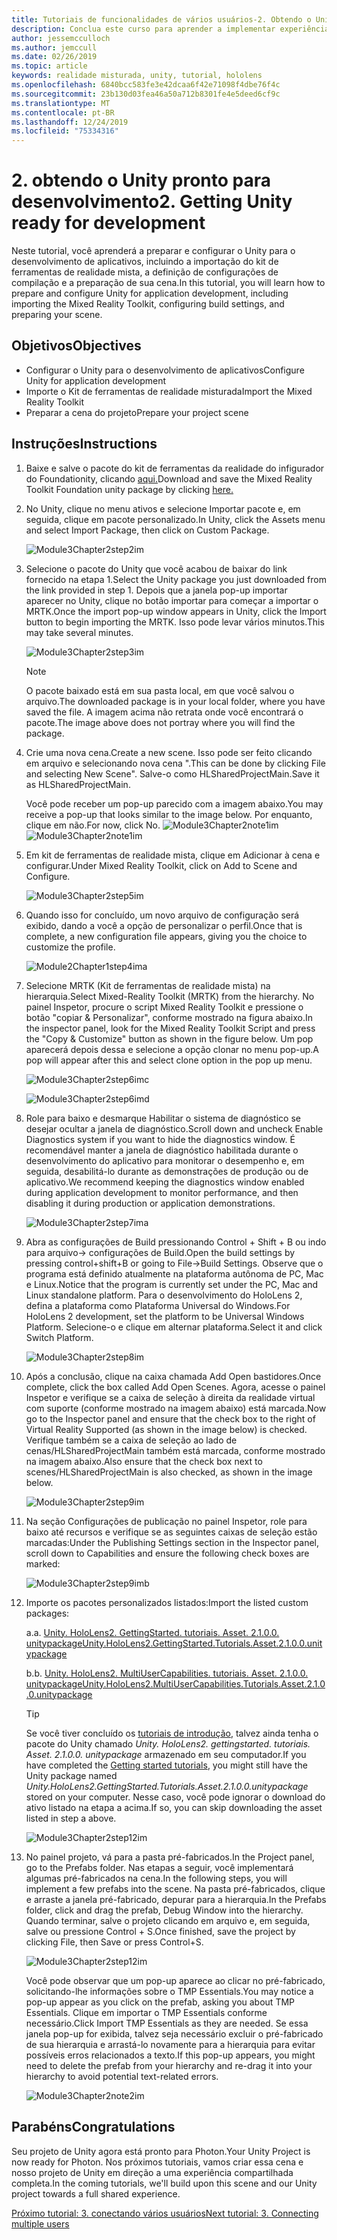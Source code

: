 ```yaml
---
title: Tutoriais de funcionalidades de vários usuários-2. Obtendo o Unity pronto para desenvolvimento
description: Conclua este curso para aprender a implementar experiências compartilhadas de vários usuários em um aplicativo do HoloLens 2.
author: jessemcculloch
ms.author: jemccull
ms.date: 02/26/2019
ms.topic: article
keywords: realidade misturada, unity, tutorial, hololens
ms.openlocfilehash: 6840bcc583fe3e42dcaa6f42e71098f4dbe76f4c
ms.sourcegitcommit: 23b130d03fea46a50a712b8301fe4e5deed6cf9c
ms.translationtype: MT
ms.contentlocale: pt-BR
ms.lasthandoff: 12/24/2019
ms.locfileid: "75334316"
---
```

# <a name="2-getting-unity-ready-for-development"></a><span data-ttu-id="98619-105">2. obtendo o Unity pronto para desenvolvimento</span><span class="sxs-lookup"><span data-stu-id="98619-105">2. Getting Unity ready for development</span></span>

<span data-ttu-id="98619-106">Neste tutorial, você aprenderá a preparar e configurar o Unity para o desenvolvimento de aplicativos, incluindo a importação do kit de ferramentas de realidade mista, a definição de configurações de compilação e a preparação de sua cena.</span><span class="sxs-lookup"><span data-stu-id="98619-106">In this tutorial, you will learn how to prepare and configure Unity for application development, including importing the Mixed Reality Toolkit, configuring build settings, and preparing your scene.</span></span>

## <a name="objectives"></a><span data-ttu-id="98619-107">Objetivos</span><span class="sxs-lookup"><span data-stu-id="98619-107">Objectives</span></span>

* <span data-ttu-id="98619-108">Configurar o Unity para o desenvolvimento de aplicativos</span><span class="sxs-lookup"><span data-stu-id="98619-108">Configure Unity for application development</span></span>
* <span data-ttu-id="98619-109">Importe o Kit de ferramentas de realidade misturada</span><span class="sxs-lookup"><span data-stu-id="98619-109">Import the Mixed Reality Toolkit</span></span>
* <span data-ttu-id="98619-110">Preparar a cena do projeto</span><span class="sxs-lookup"><span data-stu-id="98619-110">Prepare your project scene</span></span>

## <a name="instructions"></a><span data-ttu-id="98619-111">Instruções</span><span class="sxs-lookup"><span data-stu-id="98619-111">Instructions</span></span>

1. <span data-ttu-id="98619-112">Baixe e salve o pacote do kit de ferramentas da realidade do infigurador do Foundationity, clicando [aqui.](https://github.com/microsoft/MixedRealityToolkit-Unity/releases/download/v2.1.0/Microsoft.MixedReality.Toolkit.Unity.Foundation.2.1.0.unitypackage)</span><span class="sxs-lookup"><span data-stu-id="98619-112">Download and save the Mixed Reality Toolkit Foundation unity package by clicking [here.](https://github.com/microsoft/MixedRealityToolkit-Unity/releases/download/v2.1.0/Microsoft.MixedReality.Toolkit.Unity.Foundation.2.1.0.unitypackage)</span></span>

2. <span data-ttu-id="98619-113">No Unity, clique no menu ativos e selecione Importar pacote e, em seguida, clique em pacote personalizado.</span><span class="sxs-lookup"><span data-stu-id="98619-113">In Unity, click the Assets menu and select Import Package, then click on Custom Package.</span></span>

    ![Module3Chapter2step2im](images/module3chapter2step2im.PNG)

3. <span data-ttu-id="98619-115">Selecione o pacote do Unity que você acabou de baixar do link fornecido na etapa 1.</span><span class="sxs-lookup"><span data-stu-id="98619-115">Select the Unity package you just downloaded from the link provided in step 1.</span></span> <span data-ttu-id="98619-116">Depois que a janela pop-up importar aparecer no Unity, clique no botão importar para começar a importar o MRTK.</span><span class="sxs-lookup"><span data-stu-id="98619-116">Once the import pop-up window appears in Unity, click the Import button to begin importing the MRTK.</span></span> <span data-ttu-id="98619-117">Isso pode levar vários minutos.</span><span class="sxs-lookup"><span data-stu-id="98619-117">This may take several minutes.</span></span>

    ![Module3Chapter2step3im](images/module3chapter2step3im.PNG)

    >[!NOTE]
    ><span data-ttu-id="98619-119">O pacote baixado está em sua pasta local, em que você salvou o arquivo.</span><span class="sxs-lookup"><span data-stu-id="98619-119">The downloaded package is in your local folder, where you have saved the file.</span></span> <span data-ttu-id="98619-120">A imagem acima não retrata onde você encontrará o pacote.</span><span class="sxs-lookup"><span data-stu-id="98619-120">The image above does not portray where you will find the package.</span></span>

4. <span data-ttu-id="98619-121">Crie uma nova cena.</span><span class="sxs-lookup"><span data-stu-id="98619-121">Create a new scene.</span></span> <span data-ttu-id="98619-122">Isso pode ser feito clicando em arquivo e selecionando nova cena ".</span><span class="sxs-lookup"><span data-stu-id="98619-122">This can be done by clicking File and selecting New Scene".</span></span> <span data-ttu-id="98619-123">Salve-o como HLSharedProjectMain.</span><span class="sxs-lookup"><span data-stu-id="98619-123">Save it as HLSharedProjectMain.</span></span>

    <span data-ttu-id="98619-124">Você pode receber um pop-up parecido com a imagem abaixo.</span><span class="sxs-lookup"><span data-stu-id="98619-124">You may receive a pop-up that looks similar to the image below.</span></span> <span data-ttu-id="98619-125">Por enquanto, clique em não.</span><span class="sxs-lookup"><span data-stu-id="98619-125">For now, click No.</span></span>
    <span data-ttu-id="98619-126">![Module3Chapter2note1im](images/module3chapter2note1im.PNG)</span><span class="sxs-lookup"><span data-stu-id="98619-126">![Module3Chapter2note1im](images/module3chapter2note1im.PNG)</span></span>

5. <span data-ttu-id="98619-127">Em kit de ferramentas de realidade mista, clique em Adicionar à cena e configurar.</span><span class="sxs-lookup"><span data-stu-id="98619-127">Under Mixed Reality Toolkit, click on Add to Scene and Configure.</span></span>

    ![Module3Chapter2step5im](images/module3chapter2step5im.PNG)

6. <span data-ttu-id="98619-129">Quando isso for concluído, um novo arquivo de configuração será exibido, dando a você a opção de personalizar o perfil.</span><span class="sxs-lookup"><span data-stu-id="98619-129">Once that is complete, a new configuration file appears, giving you the choice to customize the profile.</span></span>

    ![Module2Chapter1step4ima](images/Module2Chapter1step4ima.PNG)

7. <span data-ttu-id="98619-131">Selecione MRTK (Kit de ferramentas de realidade mista) na hierarquia.</span><span class="sxs-lookup"><span data-stu-id="98619-131">Select Mixed-Reality Toolkit (MRTK) from the  hierarchy.</span></span> <span data-ttu-id="98619-132">No painel Inspetor, procure o script Mixed Reality Toolkit e pressione o botão "copiar & Personalizar", conforme mostrado na figura abaixo.</span><span class="sxs-lookup"><span data-stu-id="98619-132">In the inspector panel, look for the Mixed Reality Toolkit Script and press the "Copy & Customize" button  as shown in the figure below.</span></span>  <span data-ttu-id="98619-133">Um pop aparecerá depois dessa e selecione a opção clonar no menu pop-up.</span><span class="sxs-lookup"><span data-stu-id="98619-133">A pop will appear after this and select clone option in the pop up menu.</span></span>

    ![Module3Chapter2step6imc](images/module3chapter2step6imc.PNG)

    ![Module3Chapter2step6imd](images/module3chapter2step6imd.PNG)

8. <span data-ttu-id="98619-136">Role para baixo e desmarque Habilitar o sistema de diagnóstico se desejar ocultar a janela de diagnóstico.</span><span class="sxs-lookup"><span data-stu-id="98619-136">Scroll down and uncheck Enable Diagnostics system if you want to hide the diagnostics window.</span></span> <span data-ttu-id="98619-137">É recomendável manter a janela de diagnóstico habilitada durante o desenvolvimento do aplicativo para monitorar o desempenho e, em seguida, desabilitá-lo durante as demonstrações de produção ou de aplicativo.</span><span class="sxs-lookup"><span data-stu-id="98619-137">We recommend keeping the diagnostics window enabled during application development to monitor performance, and then disabling it during production or application demonstrations.</span></span> 

    ![Module3Chapter2step7ima](images/module3chapter2step7ima.PNG)

9. <span data-ttu-id="98619-139">Abra as configurações de Build pressionando Control + Shift + B ou indo para arquivo-> configurações de Build.</span><span class="sxs-lookup"><span data-stu-id="98619-139">Open the build settings by pressing control+shift+B or going to File->Build Settings.</span></span> <span data-ttu-id="98619-140">Observe que o programa está definido atualmente na plataforma autônoma de PC, Mac e Linux.</span><span class="sxs-lookup"><span data-stu-id="98619-140">Notice that the program is currently set under the PC, Mac and Linux standalone platform.</span></span> <span data-ttu-id="98619-141">Para o desenvolvimento do HoloLens 2, defina a plataforma como Plataforma Universal do Windows.</span><span class="sxs-lookup"><span data-stu-id="98619-141">For HoloLens 2 development, set the platform to be Universal Windows Platform.</span></span> <span data-ttu-id="98619-142">Selecione-o e clique em alternar plataforma.</span><span class="sxs-lookup"><span data-stu-id="98619-142">Select it and click Switch Platform.</span></span>

    ![Module3Chapter2step8im](images/module3chapter2step8im.PNG)

10. <span data-ttu-id="98619-144">Após a conclusão, clique na caixa chamada Add Open bastidores.</span><span class="sxs-lookup"><span data-stu-id="98619-144">Once complete, click the box called Add Open Scenes.</span></span> <span data-ttu-id="98619-145">Agora, acesse o painel Inspetor e verifique se a caixa de seleção à direita da realidade virtual com suporte (conforme mostrado na imagem abaixo) está marcada.</span><span class="sxs-lookup"><span data-stu-id="98619-145">Now go to the Inspector panel and ensure that the check box to the right of Virtual Reality Supported (as shown in the image below) is checked.</span></span> <span data-ttu-id="98619-146">Verifique também se a caixa de seleção ao lado de cenas/HLSharedProjectMain também está marcada, conforme mostrado na imagem abaixo.</span><span class="sxs-lookup"><span data-stu-id="98619-146">Also ensure that the check box next to scenes/HLSharedProjectMain is also checked, as shown in the image below.</span></span>

    ![Module3Chapter2step9im](images/module3chapter2step9im.PNG)

11. <span data-ttu-id="98619-148">Na seção Configurações de publicação no painel Inspetor, role para baixo até recursos e verifique se as seguintes caixas de seleção estão marcadas:</span><span class="sxs-lookup"><span data-stu-id="98619-148">Under the Publishing Settings section in the Inspector panel, scroll down to Capabilities and ensure the following check boxes are marked:</span></span>

    ![Module3Chapter2step9imb](images/module3chapter2step9imb.PNG)

12. <span data-ttu-id="98619-150">Importe os pacotes personalizados listados:</span><span class="sxs-lookup"><span data-stu-id="98619-150">Import the listed custom packages:</span></span>

    <span data-ttu-id="98619-151">a.</span><span class="sxs-lookup"><span data-stu-id="98619-151">a.</span></span> [<span data-ttu-id="98619-152">Unity. HoloLens2. GettingStarted. tutoriais. Asset. 2.1.0.0. unitypackage</span><span class="sxs-lookup"><span data-stu-id="98619-152">Unity.HoloLens2.GettingStarted.Tutorials.Asset.2.1.0.0.unitypackage</span></span>](https://github.com/microsoft/MixedRealityLearning/releases/download/getting-started-v2.1.0.0/Unity.HoloLens2.GettingStarted.Tutorials.Asset.2.1.0.0.unitypackage)

    <span data-ttu-id="98619-153">b.</span><span class="sxs-lookup"><span data-stu-id="98619-153">b.</span></span> [<span data-ttu-id="98619-154">Unity. HoloLens2. MultiUserCapabilities. tutoriais. Asset. 2.1.0.0. unitypackage</span><span class="sxs-lookup"><span data-stu-id="98619-154">Unity.HoloLens2.MultiUserCapabilities.Tutorials.Asset.2.1.0.0.unitypackage</span></span>](https://github.com/microsoft/MixedRealityLearning/releases/download/multi-user-capabilities-v2.1.0.0/Unity.HoloLens2.MultiUserCapabilities.Tutorials.Asset.2.1.0.0.unitypackage)

    >[!TIP]
    ><span data-ttu-id="98619-155">Se você tiver concluído os [tutoriais de introdução](mrlearning-base-ch1.md), talvez ainda tenha o pacote do Unity chamado _Unity. HoloLens2. gettingstarted. tutoriais. Asset. 2.1.0.0. unitypackage_ armazenado em seu computador.</span><span class="sxs-lookup"><span data-stu-id="98619-155">If you have completed the [Getting started tutorials](mrlearning-base-ch1.md), you might still have the Unity package named _Unity.HoloLens2.GettingStarted.Tutorials.Asset.2.1.0.0.unitypackage_ stored on your computer.</span></span> <span data-ttu-id="98619-156">Nesse caso, você pode ignorar o download do ativo listado na etapa a acima.</span><span class="sxs-lookup"><span data-stu-id="98619-156">If so, you can skip downloading the asset listed in step a above.</span></span>

    ![Module3Chapter2step12im](images/module3chapter2step11im.PNG)

13. <span data-ttu-id="98619-158">No painel projeto, vá para a pasta pré-fabricados.</span><span class="sxs-lookup"><span data-stu-id="98619-158">In the Project panel, go to the Prefabs folder.</span></span> <span data-ttu-id="98619-159">Nas etapas a seguir, você implementará algumas pré-fabricados na cena.</span><span class="sxs-lookup"><span data-stu-id="98619-159">In the following steps, you will implement a few prefabs into the scene.</span></span> <span data-ttu-id="98619-160">Na pasta pré-fabricados, clique e arraste a janela pré-fabricado, depurar para a hierarquia.</span><span class="sxs-lookup"><span data-stu-id="98619-160">In the Prefabs folder, click and drag the prefab, Debug Window into the hierarchy.</span></span> <span data-ttu-id="98619-161">Quando terminar, salve o projeto clicando em arquivo e, em seguida, salve ou pressione Control + S.</span><span class="sxs-lookup"><span data-stu-id="98619-161">Once finished, save the project by clicking File, then Save or press Control+S.</span></span>

    ![Module3Chapter2step12im](images/module3chapter2step12im.PNG)

    <span data-ttu-id="98619-163">Você pode observar que um pop-up aparece ao clicar no pré-fabricado, solicitando-lhe informações sobre o TMP Essentials.</span><span class="sxs-lookup"><span data-stu-id="98619-163">You may notice a pop-up appear as you click on the prefab, asking you about TMP Essentials.</span></span> <span data-ttu-id="98619-164">Clique em importar o TMP Essentials conforme necessário.</span><span class="sxs-lookup"><span data-stu-id="98619-164">Click Import TMP Essentials as they are needed.</span></span> <span data-ttu-id="98619-165">Se essa janela pop-up for exibida, talvez seja necessário excluir o pré-fabricado de sua hierarquia e arrastá-lo novamente para a hierarquia para evitar possíveis erros relacionados a texto.</span><span class="sxs-lookup"><span data-stu-id="98619-165">If this pop-up appears, you might need to delete the prefab from your hierarchy and re-drag it into your hierarchy to avoid potential text-related errors.</span></span>

    ![Module3Chapter2note2im](images/module3chapter2note2im.PNG)

## <a name="congratulations"></a><span data-ttu-id="98619-167">Parabéns</span><span class="sxs-lookup"><span data-stu-id="98619-167">Congratulations</span></span>

<span data-ttu-id="98619-168">Seu projeto de Unity agora está pronto para Photon.</span><span class="sxs-lookup"><span data-stu-id="98619-168">Your Unity Project is now ready for Photon.</span></span> <span data-ttu-id="98619-169">Nos próximos tutoriais, vamos criar essa cena e nosso projeto de Unity em direção a uma experiência compartilhada completa.</span><span class="sxs-lookup"><span data-stu-id="98619-169">In the coming tutorials, we'll build upon this scene and our Unity project towards a full shared experience.</span></span>

<span data-ttu-id="98619-170">[Próximo tutorial: 3. conectando vários usuários](mrlearning-sharing(photon)-ch3.md)</span><span class="sxs-lookup"><span data-stu-id="98619-170">[Next tutorial: 3. Connecting multiple users](mrlearning-sharing(photon)-ch3.md)</span></span>
